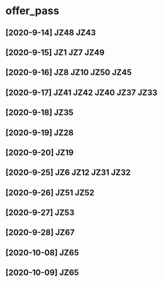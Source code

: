 # offer_pass
## [2020-9-14] JZ48 JZ43

## [2020-9-15] JZ1 JZ7 JZ49

## [2020-9-16] JZ8 JZ10 JZ50 JZ45

## [2020-9-17] JZ41 JZ42 JZ40 JZ37 JZ33

## [2020-9-18] JZ35

## [2020-9-19] JZ28

## [2020-9-20] JZ19

## [2020-9-25] JZ6 JZ12 JZ31 JZ32

## [2020-9-26] JZ51 JZ52

## [2020-9-27] JZ53

## [2020-9-28] JZ67

## [2020-10-08] JZ65

## [2020-10-09] JZ65

